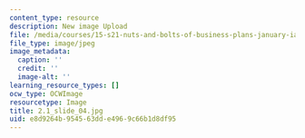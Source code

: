 ```yaml
---
content_type: resource
description: New image Upload
file: /media/courses/15-s21-nuts-and-bolts-of-business-plans-january-iap-2014/e8d9264b954563dde4969c66b1d8df95_2.1_slide_04.jpg
file_type: image/jpeg
image_metadata:
  caption: ''
  credit: ''
  image-alt: ''
learning_resource_types: []
ocw_type: OCWImage
resourcetype: Image
title: 2.1_slide_04.jpg
uid: e8d9264b-9545-63dd-e496-9c66b1d8df95
---
```

